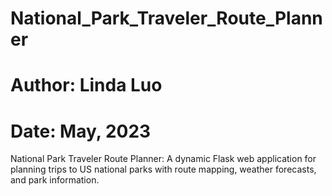 # National_Park_Traveler_Route_Planner
# Author: Linda Luo
# Date: May, 2023
National Park Traveler Route Planner: A dynamic Flask web application for planning trips to US national parks with route mapping, weather forecasts, and park information.
